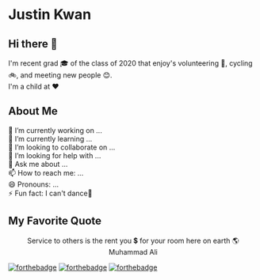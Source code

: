 # Justin Kwan
## Hi there 👋
I'm recent grad 🎓 of the class of 2020 that enjoy's volunteering 🤝, cycling 🚲, and meeting new people 😊. <br> I'm a child at ♥️

<!--
**justinkwan20/justinkwan20** is a ✨ _special_ ✨ repository because its `README.md` (this file) appears on your GitHub profile.

Here are some ideas to get you started:
-->
## About Me
🔭 I’m currently working on ... <br>
🌱 I’m currently learning ... <br>
👯 I’m looking to collaborate on ... <br>
🤔 I’m looking for help with ... <br>
💬 Ask me about ... <br>
📫 How to reach me: ... <br>
😄 Pronouns: ... <br>
⚡ Fun fact: I can't dance🕺 <br>
## My Favorite Quote
<div align="center"> Service to others is the rent you 💲 for your room here on earth 🌎 </div>
<div align="center"> Muhammad Ali </div>

[![forthebadge](https://forthebadge.com/images/badges/built-with-love.svg)](https://forthebadge.com)
[![forthebadge](https://forthebadge.com/images/badges/powered-by-water.svg)](https://forthebadge.com)
[![forthebadge](https://forthebadge.com/images/badges/powered-by-oxygen.svg)](https://forthebadge.com)

